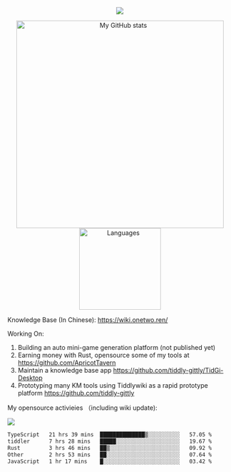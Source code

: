 <a href="https://github.com/linonetwo">
    <p align="center">
        <img src="https://github-profile-trophy.vercel.app/?username=linonetwo&column=7&theme=onedark"/>
    </p>
</a>
<a align="center" href="https://github.com/linonetwo">
  <p align="center">
    <img src="https://github-readme-stats.vercel.app/api?username=linonetwo&show_icons=true&count_private=true" alt="My GitHub stats" width="465"/>
    <img src="https://github-readme-stats.vercel.app/api/top-langs/?username=linonetwo&layout=compact&langs_count=10" alt="Languages" height="183">
  </p>
</a>

Knowledge Base (In Chinese): https://wiki.onetwo.ren/

Working On: 

1. Building an auto mini-game generation platform (not published yet)
1. Earning money with Rust, opensource some of my tools at https://github.com/ApricotTavern
1. Maintain a knowledge base app https://github.com/tiddly-gittly/TidGi-Desktop
1. Prototyping many KM tools using Tiddlywiki as a rapid prototype platform https://github.com/tiddly-gittly

My opensource activieies （including wiki update):

![](https://visitor-badge.glitch.me/badge?page_id=linonetwo.linonetwo)

<!--START_SECTION:waka-->

```txt
TypeScript   21 hrs 39 mins  ██████████████▒░░░░░░░░░░   57.05 %
tiddler      7 hrs 28 mins   █████░░░░░░░░░░░░░░░░░░░░   19.67 %
Rust         3 hrs 46 mins   ██▒░░░░░░░░░░░░░░░░░░░░░░   09.92 %
Other        2 hrs 53 mins   ██░░░░░░░░░░░░░░░░░░░░░░░   07.64 %
JavaScript   1 hr 17 mins    █░░░░░░░░░░░░░░░░░░░░░░░░   03.42 %
```

<!--END_SECTION:waka-->
